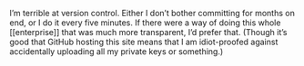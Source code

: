 I’m terrible at version control. Either I don’t bother committing for months on end, or I do it every five minutes. If there were a way of doing this whole [[enterprise]] that was much more transparent, I’d prefer that. (Though it’s good that GitHub hosting this site means that I am idiot-proofed against accidentally uploading all my private keys or something.)